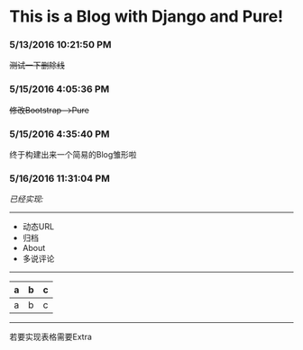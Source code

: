 # This is a Blog with Django and Pure! #
### 5/13/2016 10:21:50 PM  ###
~~测试一下删除线~~
### 5/15/2016 4:05:36 PM  ###
~~修改Bootstrap-->Pure~~
### 5/15/2016 4:35:40 PM  ###
终于构建出来一个简易的Blog雏形啦
### 5/16/2016 11:31:04 PM  ###
*已经实现:*

----------

- 动态URL
- 归档
- About
- 多说评论

----------
| a | b | c |
|--|--|--|
| a | b | c |

----------
若要实现表格需要Extra